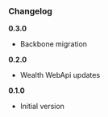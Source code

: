 ### Changelog

**0.3.0**

* Backbone migration

**0.2.0**

* Wealth WebApi updates

**0.1.0**

* Initial version
